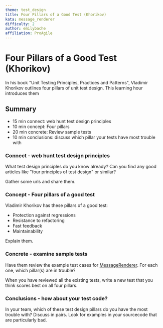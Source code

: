 ```yaml
---
theme: test_design
title: Four Pillars of a Good Test (Khorikov)
kata: message_renderer
difficulty: 2
author: emilybache
affiliation: ProAgile
---
```


# Four Pillars of a Good Test (Khorikov)

In his book "Unit Testing Principles, Practices and Patterns", Vladimir Khorikov outlines four pillars of unit test design. This learning hour introduces them

## Summary

* 15 min connect: web hunt test design principles
* 10 min concept: Four pillars
* 20 min concrete: Review sample tests
* 10 min conclusions: discuss which pillar your tests have most trouble with

### Connect - web hunt test design principles
What test design principles do you know already? Can you find any good articles like "four principles of test design" or similar?

Gather some urls and share them.

### Concept - Four pillars of a good test
Vladimir Khorikov has these pillars of a good test:

* Protection against regressions
* Resistance to refactoring
* Fast feedback
* Maintainability

Explain them.

### Concrete - examine sample tests
Have them review the example test cases for [MessageRenderer](https://github.com/emilybache/MessageRenderer-Test-Design-Kata). For each one, which pillar(s) are in trouble?

When you have reviewed all the existing tests, write a new test that you think scores best on all four pillars. 

### Conclusions - how about your test code?
In your team, which of these test design pillars do you have the most trouble with? Discuss in pairs. Look for examples in your sourcecode that are particularly bad.